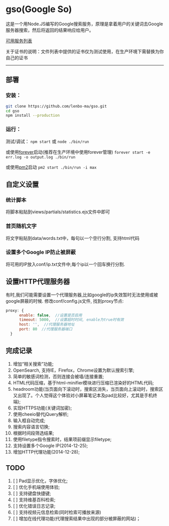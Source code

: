 gso(Google So)
===

这是一个用Node.JS编写的Google搜索服务，原理是拿着用户的关键词去Google服务器搜索，然后将返回的结果响应给用户。

[可用服务列表](https://github.com/lenbo-ma/gso/wiki/%E5%8F%AF%E7%94%A8%E6%9C%8D%E5%8A%A1%E5%88%97%E8%A1%A8)

关于证书的说明：文件列表中提供的证书仅为测试使用，在生产环境下需替换为你自己的证书

----

## 部署
### 安装：

```sh
git clone https://github.com/lenbo-ma/gso.git
cd gso
npm install --production
```

### 运行：

测试/调试：
`npm start` 或 `node ./bin/run`

或使用[forever](https://github.com/nodejitsu/forever)启动(推荐在生产环境中使用forever管理)
`forever start -e err.log -o output.log ./bin/run`

或使用[pm2](https://github.com/Unitech/pm2)启动
`pm2 start ./bin/run -i max`

## 自定义设置
### 统计脚本
将脚本粘贴到views/partials/statistics.ejs文件中即可

### 首页随机文字
将文字粘贴到data/words.txt中，每句以一个空行分割, 支持html代码

### 设置多个Google IP防止被屏蔽
将可用的IP放入conf/ip.txt文件中,每个ip以一个回车换行分割.

## 设置HTTP代理服务器
有时,我们可能需要设置一个代理服务器,比如google的ip失效暂时无法使用或被google屏蔽的时候.
修改conf/config.js文件, 找到proxy节点:

```javascript
proxy: { 
      enable: false,  //设置是否启用
      timeout: 5000,  //设置超时时间, enable为true时有效
      host: '',  //代理服务器地址
      port: 80  //代理服务器端口
  }
```

## 完成记录
1. 增加“相关搜索”功能;
2. OpenSearch, 支持IE，Firefox，Chrome设置为默认搜索引擎;
3. 简单的敏感词检测，否则连接会被墙/连接重置;
4. HTML代码压缩，基于html-minifier模块进行压缩已渲染好的HTML代码;
5. headroom功能(当页面向下滚动时，搜索区消失，当页面向上滚动时，搜索区又出现了。个人觉得这个体验对小屏幕笔记本及pad比较好，尤其是手机终端);
6. 实现HTTPS功能(关键词加密);
7. 使用cheeio替代jQuery解析;
8. 输入框自动完成;
9. 搜索内容语言切换;
10. 根据时间段筛选结果;
11. 使用filetype指令搜索时，结果项前缀显示filetype;
12. 支持设置多个Google IP(2014-12-25);
13. 增加HTTP代理功能(2014-12-28);

## TODO
1. [ ] Pad显示优化，字体优化;
2. [ ] 优化手机端使用体验;
3. [ ] 支持键盘快捷键;
4. [ ] 支持维基百科检索;
5. [ ] 优化错误日志记录;
6. [ ] 支持视频元信息检索(同时检索可播放来源)
7. [ ] 增加在线代理功能(代理搜索结果中出现的部分被屏蔽的网站)；
